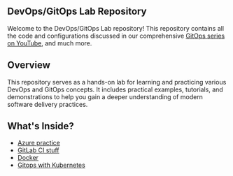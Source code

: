 ## DevOps/GitOps Lab Repository
Welcome to the DevOps/GitOps Lab repository! This repository contains all the code and configurations discussed in our comprehensive [GitOps series on YouTube](https://www.youtube.com/playlist?list=PLTRDUPO2OmInz2Fo41zwnoR1IArx70Hig), and much more.

## Overview
This repository serves as a hands-on lab for learning and practicing various DevOps and GitOps concepts. It includes practical examples, tutorials, and demonstrations to help you gain a deeper understanding of modern software delivery practices.

## What's Inside?
- [Azure practice](azure)
- [GitLab CI stuff](gitlab)
- [Docker](docker)
- [Gitops with Kubernetes](kubernetes)
